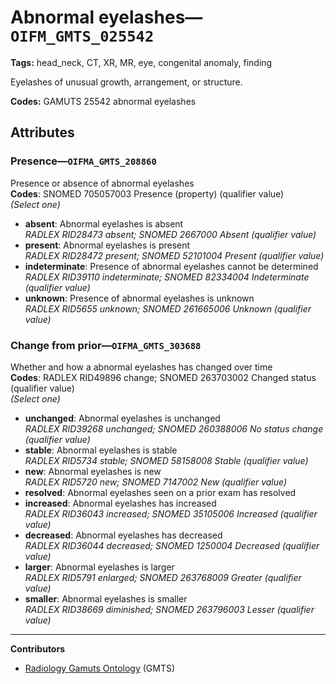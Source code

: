 # Abnormal eyelashes—`OIFM_GMTS_025542`

**Tags:** head_neck, CT, XR, MR, eye, congenital anomaly, finding

Eyelashes of unusual growth, arrangement, or structure.

**Codes:** GAMUTS 25542 abnormal eyelashes

## Attributes

### Presence—`OIFMA_GMTS_208860`

Presence or absence of abnormal eyelashes  
**Codes**: SNOMED 705057003 Presence (property) (qualifier value)  
*(Select one)*

- **absent**: Abnormal eyelashes is absent  
_RADLEX RID28473 absent; SNOMED 2667000 Absent (qualifier value)_
- **present**: Abnormal eyelashes is present  
_RADLEX RID28472 present; SNOMED 52101004 Present (qualifier value)_
- **indeterminate**: Presence of abnormal eyelashes cannot be determined  
_RADLEX RID39110 indeterminate; SNOMED 82334004 Indeterminate (qualifier value)_
- **unknown**: Presence of abnormal eyelashes is unknown  
_RADLEX RID5655 unknown; SNOMED 261665006 Unknown (qualifier value)_

### Change from prior—`OIFMA_GMTS_303688`

Whether and how a abnormal eyelashes has changed over time  
**Codes**: RADLEX RID49896 change; SNOMED 263703002 Changed status (qualifier value)  
*(Select one)*

- **unchanged**: Abnormal eyelashes is unchanged  
_RADLEX RID39268 unchanged; SNOMED 260388006 No status change (qualifier value)_
- **stable**: Abnormal eyelashes is stable  
_RADLEX RID5734 stable; SNOMED 58158008 Stable (qualifier value)_
- **new**: Abnormal eyelashes is new  
_RADLEX RID5720 new; SNOMED 7147002 New (qualifier value)_
- **resolved**: Abnormal eyelashes seen on a prior exam has resolved  
- **increased**: Abnormal eyelashes has increased  
_RADLEX RID36043 increased; SNOMED 35105006 Increased (qualifier value)_
- **decreased**: Abnormal eyelashes has decreased  
_RADLEX RID36044 decreased; SNOMED 1250004 Decreased (qualifier value)_
- **larger**: Abnormal eyelashes is larger  
_RADLEX RID5791 enlarged; SNOMED 263768009 Greater (qualifier value)_
- **smaller**: Abnormal eyelashes is smaller  
_RADLEX RID38669 diminished; SNOMED 263796003 Lesser (qualifier value)_

---

**Contributors**

- [Radiology Gamuts Ontology](https://gamuts.net/) (GMTS)